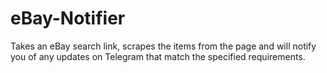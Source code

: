 # eBay-Notifier
Takes an eBay search link, scrapes the items from the page and will notify you of any updates on Telegram that match the specified requirements.
